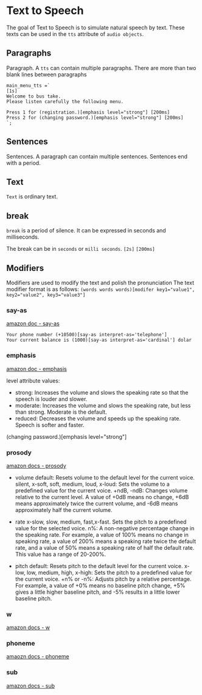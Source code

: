 # Text to Speech

The goal of Text to Speech is to simulate natural speech by text. These texts can be used in the `tts` attribute of `audio objects`.


## Paragraphs
Paragraph. A `tts` can contain multiple paragraphs. There are more than two blank lines between paragraphs


```paragraphs
main_menu_tts =`
[1s]
Welcome to bus take.
Please listen carefully the following menu.

Press 1 for (registration.)[emphasis level="strong"] [200ms]
Press 2 for (changing password.)[emphasis level="strong"] [200ms]
`;
```

## Sentences
Sentences. A paragraph can contain multiple sentences. Sentences end with a period.


## Text
`Text` is ordinary text.


## break
`break` is a period of silence. It can be expressed in seconds and milliseconds.

The break can be in `seconds` or `milli seconds`.
`[2s]`   `[200ms]`

## Modifiers
Modifiers are used to modify the text and polish the pronunciation
The text modifier format is as follows: `(words words words)[modifer key1="value1", key2="value2", key3="value3"]`


### say-as
[amazon doc - say-as](https://docs.aws.amazon.com/polly/latest/dg/supportedtags.html#say-as-tag)
```say-as
Your phone number (+10500)[say-as interpret-as='telephone']
Your current balance is (1000)[say-as interpret-as='cardinal'] dolar
```

### emphasis

[amazon doc - emphasis](https://docs.aws.amazon.com/polly/latest/dg/supportedtags.html#emphasis-tag)

level attribute values:

 - strong: Increases the volume and slows the speaking rate so that the speech is louder and slower.
 - moderate: Increases the volume and slows the speaking rate, but less than strong. Moderate is the default.
 - reduced: Decreases the volume and speeds up the speaking rate. Speech is softer and faster.

(changing password.)[emphasis level="strong"]

### prosody

[amazon docs - prosody](https://docs.aws.amazon.com/polly/latest/dg/supportedtags.html#prosody-tag)

  - volume
    default: Resets volume to the default level for the current voice.
    silent, x-soft, soft, medium, loud, x-loud: Sets the volume to a predefined value for the current voice.
    +ndB, -ndB: Changes volume relative to the current level. A value of +0dB means no change, +6dB means approximately twice the current volume, and -6dB means approximately half the current volume.

  - rate
    x-slow, slow, medium, fast,x-fast. Sets the pitch to a predefined value for the selected voice.
    n%: A non-negative percentage change in the speaking rate. For example, a value of 100% means no change in speaking rate, a value of 200% means a speaking rate twice the default rate, and a value of 50% means a speaking rate of half the default rate. This value has a range of 20-200%.
  - pitch
    default: Resets pitch to the default level for the current voice.
    x-low, low, medium, high, x-high: Sets the pitch to a predefined value for the current voice.
    +n% or -n%: Adjusts pitch by a relative percentage. For example, a value of +0% means no baseline pitch change, +5% gives a little higher baseline pitch, and -5% results in a little lower baseline pitch.


### w
[amazon docs - w](https://docs.aws.amazon.com/polly/latest/dg/supportedtags.html#w-tag)

### phoneme

[amaozn docs - phoneme](https://docs.aws.amazon.com/polly/latest/dg/supportedtags.html#phoneme-tag)

### sub

[amazon docs - sub](https://docs.aws.amazon.com/polly/latest/dg/supportedtags.html#sub-tag)

